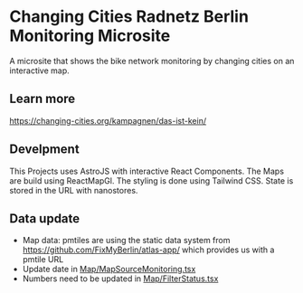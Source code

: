 # Changing Cities Radnetz Berlin Monitoring Microsite

A microsite that shows the bike network monitoring by changing cities on an interactive map.

## Learn more

https://changing-cities.org/kampagnen/das-ist-kein/

## Develpment

This Projects uses AstroJS with interactive React Components. The Maps are build using ReactMapGl. The styling is done using Tailwind CSS. State is stored in the URL with nanostores.

## Data update

- Map data: pmtiles are using the static data system from https://github.com/FixMyBerlin/atlas-app/ which provides us with a pmtile URL
- Update date in [Map/MapSourceMonitoring.tsx](./src/components/Map/MapSourceMonitoring.tsx)
- Numbers need to be updated in [Map/FilterStatus.tsx](./src/components/Map/FilterStatus.tsx)
